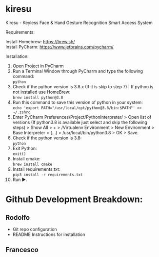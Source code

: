 # kiresu
Kiresu - Keyless Face &amp; Hand Gesture Recognition Smart Access System

Requirements:

Install Homebrew: https://brew.sh/  
Install PyCharm: https://www.jetbrains.com/pycharm/

Installation:

  1. Open Project in PyCharm
  2. Run a Terminal Window through PyCharm and type the following command:  
  ```python```
  3. Check if the python version is 3.8.x (If it is skip to step 7) | If python is not installed use HomeBrew:  
  ```brew install python@3.8```
  4. Run this command to save this version of python in your system:  
  ```echo 'export PATH="/usr/local/opt/python@3.8/bin:$PATH"' >> ~/.zshrc```
  5. Enter PyCharm Preferences/Project/PythonInterpreter/ > Open list of versions (If python3.8 is available just select and skip the following steps) > Show All > + > /Virtualenv Environment > New Environment > Base Interpreter > (...) > /usr/local/bin/python3.8 > OK > Save.
  6. Check if the python version is 3.8:  
  ```python```
  7. Exit Python:  
  ```exit()```
  8. Install cmake:  
  ```brew install cmake```
  9. Install requirements.txt:  
  ```pip3 install -r requirements.txt```
  10. Run ►. 

# Github Development Breakdown:

Rodolfo
- 
- Git repo configuration
- README Instructions for installation

Francesco
- 
  
